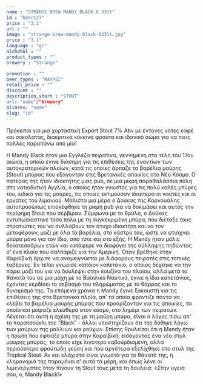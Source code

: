```yaml
---
name : "STRANGE BREW MANDY BLACK 0.33lt"
id : "beer127"
price : "3.1"
url : ""
image : "strange-brew-mandy-black-033lt.jpg"
price : "3.1"
language : "gr"
alchohol : ""
product_types : ""
brewery : "Strange"

promotion : ""
beer_types : "ΜΑΥΡΕΣ"
retail_price : ""
discount : ""
description_short : "STOUT"
url: "name"/"brewery"
aliases: "name"
slug: "id"
---
```


Πρόκειται για μια χορταστική Export Stout 7% Αbv με έντονες νότες καφέ και σοκολάτας, διακριτικά κόκκινα φρούτα και ιδανικό σώμα για να πιεις πολλές παραπάνω από μία!

H Mandy Black ήταν μια Εγγλέζα πειρατίνα, γεννημένη στα τέλη του 17ου αιώνα, η οποία έγινε διάσημη για τις επιθέσεις της εναντίων των αυτοκρατορικών πλοίων, κατά τις οποίες άρπαζε τα βαρέλια μαύρης (Stout) μπύρας που εξάγονταν στις Βρετανικές αποικίες στο Νέο Κόσμο.
Ο πατέρας της ήταν ιδιοκτήτης μιας pub, σε μια μικρή παραθαλάσσια πόλη στη νοτιοδυτική Αγγλία, ο οποίος ήταν γνωστός για τις πολύ καλές μπύρες του, ειδικά για τις μαύρες, τις οποίες εκτιμούσαν ιδιαίτερα οι ναύτες και οι εργάτες του λιμανιού. Μάλιστα μια μέρα ο Δούκας της Κορνουάλης αυτοπροσώπως επισκέφθηκε τη μικρή pub για να δοκιμάσει και αυτός την περίφημη Stout που σέρβιραν. Σύμφωνα με το θρύλο, ο Δούκας εντυπωσιάστηκε τόσο πολύ με τη συγκεκριμένη μπύρα, που διέταξε τους στρατιώτες του να συλλάβουν τον άτυχο ιδιοκτήτη και να τον μεταφέρουν, μαζί με όλα τα βαρέλια, στο κάστρο του, ώστε να φτιάχνει μπύρα μόνο για τον ίδιο, από τότε και στο εξής. Η Mandy ήταν μόλις δεκατεσσάρων ετών και κατάφερε να διαφύγει της σύλληψης πηδώντας σ’ ένα πλοίο που σαλπάριζε για την Αμερική.
Όταν βρέθηκε στην Καραϊβική άρχισε να αναμειγνύεται με διάφορους πειρατές στις τοπικές ταβέρνες. Εν τέλει γνώρισε κάποιον καπετάνιο, ο οποίος δέχτηκε να την πάρει μαζί του για να δουλέψει στην κουζίνα του πλοίου, αλλά μετά το θάνατό του σε μια μάχη με το Βασιλικό Ναυτικό, έγινε η ίδια καπετάνιος, έχοντας κερδίσει το σεβασμό του πληρώματος με το θάρρος και το δυναμισμό της. Τα επόμενα χρόνια η Mandy έγινε ξακουστή για τις επιθέσεις της στα Βρετανικά πλοία, απ’ τα οποία φρόντιζε πάντα να κλέβει τα βαρέλια μαύρης μπύρας που προορίζονταν για τις αποικίες, τα οποία και μοίραζε ελεύθερα στον κόσμο, στο λημέρι των πειρατών. Λέγεται ότι αυτή η σχέση της με τη μαύρη μπύρα, είναι ο λόγος πίσω απ’ το παρατσούκλι της “Black” - άλλοι υποστηρίζουν ότι της δόθηκε λόγω των μαύρων της μαλλιών και ρούχων. Επίσης θρυλείται ότι η Mandy ήταν η πρώτη που έφτιαξε μπύρα στην Καραϊβική, εισάγοντας ένα νέο στυλ μαύρης μπύρας, το οποίο είχε λιγότερο καβουρδισμένη, αλλά περισσότερο φρουτώδη γεύση και που αργότερα εξελίχθηκε στο στυλ της Tropical Stout.
Αν και ελάχιστα είναι γνωστά για το θάνατό της, η κληρονομιά της παραμένει σ’ αυτά τα μέρη, και όπως λένε οι λιμενεργάτες όταν πίνουν τη Stout τους μετά τη δουλειά: «Στην υγειά σου, ο, Mandy Black!»